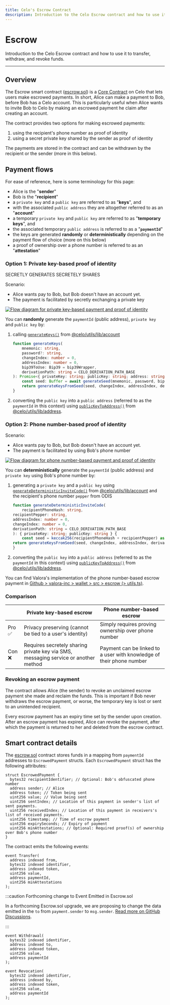 ```yaml
---
title: Celo's Escrow Contract
description: Introduction to the Celo Escrow contract and how to use it to transfer, withdraw, and revoke funds.
---
```

# Escrow 

Introduction to the Celo Escrow contract and how to use it to transfer, withdraw, and revoke funds.

___

## Overview

The Escrow smart contract ([escrow.sol](https://github.com/celo-org/celo-monorepo/blob/6b6ce69fde8f4868b54abd8dd267e5313c3ddedd/packages/protocol/contracts/identity/Escrow.sol)) is a [Core Contract](../../../learn/celo-stack#celo-core-contracts) on Celo that lets users make escrowed payments. In short, Alice can make a payment to Bob, before Bob has a Celo account. This is particularly useful when Alice wants to invite Bob to Celo by making an escrowed payment he claim after creating an account.

The contract provides two options for making escrowed payments:

1. using the recipient's phone number as proof of identity
2. using a secret private key shared by the sender as proof of identity

The payments are stored in the contract and can be withdrawn by the recipient or the sender (more in this below).

## Payment flows

For ease of reference, here is some terminology for this page:

- Alice is the "**sender**"
- Bob is the "**recipient**"
- a `private key` and a `public key` are referred to as "**keys**", and
- with the associated `public address` they are altogether referred to as an "**account**"
- a temporary `private key` and `public key` are referred to as "**temporary keys**", and
- the associated temporary `public address` is referred to as a "**`paymentId`**"
- the keys are generated **randomly** or **deterministically** depending on the payment flow of choice \(more on this below\)
- a proof of ownership over a phone number is referred to as an "**attestation**"

### Option 1: Private key-based proof of identity

SECRETLY GENERATES
SECRETELY SHARES

Scenario:

- Alice wants pay to Bob, but Bob doesn't have an account yet.
- The payment is facilitated by secretly exchanging a private key

[![Flow diagram for private key-based payment and proof of identity](https://mermaid.ink/img/pako:eNqtVU1r3DAQ_SuDLt0FJ4QlufgQSGkOpbSX9GgoY2vWFrElV5J3MSHH3voT2j-XX9KR5c3a67QNpcti9PE082bes_wgCiNJpMLR1450Qe8UlhabTAP_sPDGwk2tCooLLVqvCtWi9oBh-QsWhenCzMFNHC6RLfYNaf9eBtRnalpj0fbwgfoltjDaW84boLeusGZ_7ky9xOUm_23uSPutyTM9LnTe6K7Jycb5UBGcnV1fB1QKe47oAk3wJqwkkHc-DEAacvqNhwp3BKjhkLKnMZcl5mrLfLW5uExgc3XFj4vL9SwPp5k1K-VwDp5-fIuoT8YTmB3ZU1Rr1Q557576BNou593ZGKW05FyMQlqeMhrJTBmFmgKfSfsiG23g6ef3U0Iz2L_ROfbg2QYpWNTSNHUPJWmyHNSBo8IemnokMDnzyvSwej4z1jw3amByMFkKDd6TO2Rh9f-oSHI8V2BdK10CT7Xbkl2tQemFYU8F2QQtxsfCIoMTYxe4Ma5Crmb-tsBqpxDuPt4l0HClWAYGjuwuhGDHoza-YtJ77NcTFV5h1KHgmrYezDYSCUZhKoM0E9-vMuFUqaFrM_E3S71g8P_gp0O6iRY1quYoYudiW0IjT_o3NJVvoZzJnFILr_1S373ylbS4f1nf58tqUT93m9TuaC0Xjmvas7Kxq3J-Zb18L8V5i0oOZee0NZag4j_KiSrnIhEN2YZxfJM_hFiZYCc0lImUh5K22NU-E0ncqkiVlY974WrMRKYfOUbXSmZ2KxVfnyLdYu0oGQB3vS5E6m1HB9D4mRhRj78A75cbgw)](https://mermaid.live/edit#pako:eNqtVU1r3DAQ_SuDLt0FJ4QlufgQSGkOpbSX9GgoY2vWFrElV5J3MSHH3voT2j-XX9KR5c3a67QNpcti9PE082bes_wgCiNJpMLR1450Qe8UlhabTAP_sPDGwk2tCooLLVqvCtWi9oBh-QsWhenCzMFNHC6RLfYNaf9eBtRnalpj0fbwgfoltjDaW84boLeusGZ_7ky9xOUm_23uSPutyTM9LnTe6K7Jycb5UBGcnV1fB1QKe47oAk3wJqwkkHc-DEAacvqNhwp3BKjhkLKnMZcl5mrLfLW5uExgc3XFj4vL9SwPp5k1K-VwDp5-fIuoT8YTmB3ZU1Rr1Q557576BNou593ZGKW05FyMQlqeMhrJTBmFmgKfSfsiG23g6ef3U0Iz2L_ROfbg2QYpWNTSNHUPJWmyHNSBo8IemnokMDnzyvSwej4z1jw3amByMFkKDd6TO2Rh9f-oSHI8V2BdK10CT7Xbkl2tQemFYU8F2QQtxsfCIoMTYxe4Ma5Crmb-tsBqpxDuPt4l0HClWAYGjuwuhGDHoza-YtJ77NcTFV5h1KHgmrYezDYSCUZhKoM0E9-vMuFUqaFrM_E3S71g8P_gp0O6iRY1quYoYudiW0IjT_o3NJVvoZzJnFILr_1S373ylbS4f1nf58tqUT93m9TuaC0Xjmvas7Kxq3J-Zb18L8V5i0oOZee0NZag4j_KiSrnIhEN2YZxfJM_hFiZYCc0lImUh5K22NU-E0ncqkiVlY974WrMRKYfOUbXSmZ2KxVfnyLdYu0oGQB3vS5E6m1HB9D4mRhRj78A75cbgw)

<!-- 
Interim fix for a known bug that adds whitespace to large diagrams: https://github.com/celo-org/docs/pull/331#issuecomment-1155590026

Mermaid diagram: https://mermaid.live/edit#pako:eNqtVU1r3DAQ_SuDLt0FJ4QlufgQSGkOpbSX9GgoY2vWFrElV5J3MSHH3voT2j-XX9KR5c3a67QNpcti9PE082bes_wgCiNJpMLR1450Qe8UlhabTAP_sPDGwk2tCooLLVqvCtWi9oBh-QsWhenCzMFNHC6RLfYNaf9eBtRnalpj0fbwgfoltjDaW84boLeusGZ_7ky9xOUm_23uSPutyTM9LnTe6K7Jycb5UBGcnV1fB1QKe47oAk3wJqwkkHc-DEAacvqNhwp3BKjhkLKnMZcl5mrLfLW5uExgc3XFj4vL9SwPp5k1K-VwDp5-fIuoT8YTmB3ZU1Rr1Q557576BNou593ZGKW05FyMQlqeMhrJTBmFmgKfSfsiG23g6ef3U0Iz2L_ROfbg2QYpWNTSNHUPJWmyHNSBo8IemnokMDnzyvSwej4z1jw3amByMFkKDd6TO2Rh9f-oSHI8V2BdK10CT7Xbkl2tQemFYU8F2QQtxsfCIoMTYxe4Ma5Crmb-tsBqpxDuPt4l0HClWAYGjuwuhGDHoza-YtJ77NcTFV5h1KHgmrYezDYSCUZhKoM0E9-vMuFUqaFrM_E3S71g8P_gp0O6iRY1quYoYudiW0IjT_o3NJVvoZzJnFILr_1S373ylbS4f1nf58tqUT93m9TuaC0Xjmvas7Kxq3J-Zb18L8V5i0oOZee0NZag4j_KiSrnIhEN2YZxfJM_hFiZYCc0lImUh5K22NU-E0ncqkiVlY974WrMRKYfOUbXSmZ2KxVfnyLdYu0oGQB3vS5E6m1HB9D4mRhRj78A75cbgw
-->

You can **randomly** generate the `paymentId` (public address), `private key` and `public key` by:

1. calling [`generateKeys()`](https://github.com/celo-org/celo-monorepo/blob/6b6ce69fde8f4868b54abd8dd267e5313c3ddedd/packages/sdk/utils/src/account.ts#L400) from [@celo/utils/lib/account](https://github.com/celo-org/celo-monorepo/blob/6b6ce69fde8f4868b54abd8dd267e5313c3ddedd/packages/sdk/utils/src/account.ts)

    ```ts
    function generateKeys(
        mnemonic: string,
        password?: string,
        changeIndex: number = 0,
        addressIndex: number = 0,
        bip39ToUse: Bip39 = bip39Wrapper,
        derivationPath: string = CELO_DERIVATION_PATH_BASE
    ): Promise<{ privateKey: string; publicKey: string; address: string }> {
        const seed: Buffer = await generateSeed(mnemonic, password, bip39ToUse)
        return generateKeysFromSeed(seed, changeIndex, addressIndex, derivationPath)
    }
    ```

2. converting the `public key` into a `public address` (referred to as the `paymentId` in this context) using [`publicKeyToAddress()`](https://github.com/celo-org/celo-monorepo/blob/6b6ce69fde8f4868b54abd8dd267e5313c3ddedd/packages/sdk/utils/src/address.ts#L38) from [@celo/utils/lib/address](https://github.com/celo-org/celo-monorepo/blob/6b6ce69fde8f4868b54abd8dd267e5313c3ddedd/packages/sdk/utils/src/address.ts).

### Option 2: Phone number-based proof of identity

Scenario:

- Alice wants pay to Bob, but Bob doesn't have an account yet.
- The payment is facilitated by using Bob's phone number

[![Flow diagram for phone number-based payment and proof of identity](https://mermaid.ink/img/pako:eNqlVc1q3DAQfpXBl-xSZ0lDlhIfAilNoRRCoT0agmzNrkVsSZXkXUzIsbc-QvtyeZKOLNvr9W7akPpg9PNp5puZb6SHKFccoySy-L1GmeMHwdaGVakE-ljulIHrUuQYFjQzTuRCM-mA-eU7lueq9jML12F4iNSsqVC6T9yjvmGllWGmgc_YHGJzJZ0hvx56Y3OjtgurykNcprI7XSiJHvheZScWvrTT27rK0Bw_8BzZECdZSWW3UDslR4baFMDp6dWVRyWwJYvWxwVO-ZUYstr5AXCFVp44KNiGqEnoXTbY-TJIwZl1Njs_u4jhfLmk39nFfM8PudnLbkLmLDz9-hFQt8ohqA2aKUobsWG0d49NDLrOaHdvzDg3aO3U15DLBO6l2h71NMK8ubiEt--WnvYSFotFgKLk0wC72MYB-hT1LveCkwqefv885vV10Q10dmEOMkyAo0NTCSks6YOVZQNrlGjIuoVZbYVcQxBXEMF8ymtk6oWsYDacmXuVdTrb6yFPstd_AhW7R9t7-mvh490hH4xnT1NpV2hmcxBy1EgkSQ5WYy5WjccZanth0LvwUtaGrIPaUi5sIXQX7CgTPfFdkc99fbvfpMj_nfC2iC9omzYvJa4cqFVoUE8hN9jaH3XhLI2sWEuodRr9S5HPNMHr5Dj20rVRm2s7SXZA7y63A2YV03ZKy19AI8NU8GtHgTvmhJK2LTtdbx-Rtwnn082DXPdkR7IqmagGMUIo2N5NPtSTLvmMWB3jeCjTrXAFN2w7lWk4PbwFB1kgNaDY7NrDtkF3RaYUaaKxMqqaaHefUm8-npR-06rRV0dOW8EVeMTk8TcizDUTvE2okNRfhaCbDrck_yBO3isziqOKGoTA9BY_eINpRM4qTKOEhhxXrC5dGsVhq0CxLlzY829VGqXykWzUmpPVGy7oPYuSFSstxi3gayPzKHGmxh7UPfQd6vEPwz-9JA)](https://mermaid.live/edit#pako:eNqlVc1q3DAQfpXBl-xSZ0lDlhIfAilNoRRCoT0agmzNrkVsSZXkXUzIsbc-QvtyeZKOLNvr9W7akPpg9PNp5puZb6SHKFccoySy-L1GmeMHwdaGVakE-ljulIHrUuQYFjQzTuRCM-mA-eU7lueq9jML12F4iNSsqVC6T9yjvmGllWGmgc_YHGJzJZ0hvx56Y3OjtgurykNcprI7XSiJHvheZScWvrTT27rK0Bw_8BzZECdZSWW3UDslR4baFMDp6dWVRyWwJYvWxwVO-ZUYstr5AXCFVp44KNiGqEnoXTbY-TJIwZl1Njs_u4jhfLmk39nFfM8PudnLbkLmLDz9-hFQt8ohqA2aKUobsWG0d49NDLrOaHdvzDg3aO3U15DLBO6l2h71NMK8ubiEt--WnvYSFotFgKLk0wC72MYB-hT1LveCkwqefv885vV10Q10dmEOMkyAo0NTCSks6YOVZQNrlGjIuoVZbYVcQxBXEMF8ymtk6oWsYDacmXuVdTrb6yFPstd_AhW7R9t7-mvh490hH4xnT1NpV2hmcxBy1EgkSQ5WYy5WjccZanth0LvwUtaGrIPaUi5sIXQX7CgTPfFdkc99fbvfpMj_nfC2iC9omzYvJa4cqFVoUE8hN9jaH3XhLI2sWEuodRr9S5HPNMHr5Dj20rVRm2s7SXZA7y63A2YV03ZKy19AI8NU8GtHgTvmhJK2LTtdbx-Rtwnn082DXPdkR7IqmagGMUIo2N5NPtSTLvmMWB3jeCjTrXAFN2w7lWk4PbwFB1kgNaDY7NrDtkF3RaYUaaKxMqqaaHefUm8-npR-06rRV0dOW8EVeMTk8TcizDUTvE2okNRfhaCbDrck_yBO3isziqOKGoTA9BY_eINpRM4qTKOEhhxXrC5dGsVhq0CxLlzY829VGqXykWzUmpPVGy7oPYuSFSstxi3gayPzKHGmxh7UPfQd6vEPwz-9JA)

<!-- 
Interim fix for a known bug that adds whitespace to large diagrams: https://github.com/celo-org/docs/pull/331#issuecomment-1155590026

Mermaid diagram: https://mermaid.live/edit#pako:eNqlVc1q3DAQfpXBl-xSZ0lDlhIfAilNoRRCoT0agmzNrkVsSZXkXUzIsbc-QvtyeZKOLNvr9W7akPpg9PNp5puZb6SHKFccoySy-L1GmeMHwdaGVakE-ljulIHrUuQYFjQzTuRCM-mA-eU7lueq9jML12F4iNSsqVC6T9yjvmGllWGmgc_YHGJzJZ0hvx56Y3OjtgurykNcprI7XSiJHvheZScWvrTT27rK0Bw_8BzZECdZSWW3UDslR4baFMDp6dWVRyWwJYvWxwVO-ZUYstr5AXCFVp44KNiGqEnoXTbY-TJIwZl1Njs_u4jhfLmk39nFfM8PudnLbkLmLDz9-hFQt8ohqA2aKUobsWG0d49NDLrOaHdvzDg3aO3U15DLBO6l2h71NMK8ubiEt--WnvYSFotFgKLk0wC72MYB-hT1LveCkwqefv885vV10Q10dmEOMkyAo0NTCSks6YOVZQNrlGjIuoVZbYVcQxBXEMF8ymtk6oWsYDacmXuVdTrb6yFPstd_AhW7R9t7-mvh490hH4xnT1NpV2hmcxBy1EgkSQ5WYy5WjccZanth0LvwUtaGrIPaUi5sIXQX7CgTPfFdkc99fbvfpMj_nfC2iC9omzYvJa4cqFVoUE8hN9jaH3XhLI2sWEuodRr9S5HPNMHr5Dj20rVRm2s7SXZA7y63A2YV03ZKy19AI8NU8GtHgTvmhJK2LTtdbx-Rtwnn082DXPdkR7IqmagGMUIo2N5NPtSTLvmMWB3jeCjTrXAFN2w7lWk4PbwFB1kgNaDY7NrDtkF3RaYUaaKxMqqaaHefUm8-npR-06rRV0dOW8EVeMTk8TcizDUTvE2okNRfhaCbDrck_yBO3isziqOKGoTA9BY_eINpRM4qTKOEhhxXrC5dGsVhq0CxLlzY829VGqXykWzUmpPVGy7oPYuSFSstxi3gayPzKHGmxh7UPfQd6vEPwz-9JA
-->

You can **deterministically** generate the `paymentId` (public address) and `private key` using Bob's phone number by:

1. generating a `private key` and a `public key` using [`generateDeterministicInviteCode()`](https://github.com/celo-org/celo-monorepo/blob/6b6ce69fde8f4868b54abd8dd267e5313c3ddedd/packages/sdk/utils/src/account.ts#L412) from [@celo/utils/lib/account](https://github.com/celo-org/celo-monorepo/blob/6b6ce69fde8f4868b54abd8dd267e5313c3ddedd/packages/sdk/utils/src/account.ts) and the recipient's phone number `pepper` from ODIS

    ```ts
    function generateDeterministicInviteCode(
        recipientPhoneHash: string,
    recipientPepper: string,
    addressIndex: number = 0,
    changeIndex: number = 0,
    derivationPath: string = CELO_DERIVATION_PATH_BASE
    ): { privateKey: string; publicKey: string } {
        const seed = keccak256(recipientPhoneHash + recipientPepper) as Buffer
    return generateKeysFromSeed(seed, changeIndex, addressIndex, derivationPath)
    }
    ```

2. converting the `public key` into a `public address` (referred to as the `paymentId` in this context) using [`publicKeyToAddress()`](https://github.com/celo-org/celo-monorepo/blob/6b6ce69fde8f4868b54abd8dd267e5313c3ddedd/packages/sdk/utils/src/address.ts#L38) from [@celo/utils/lib/address](https://github.com/celo-org/celo-monorepo/blob/6b6ce69fde8f4868b54abd8dd267e5313c3ddedd/packages/sdk/utils/src/address.ts).

You can find Valora's implementation of the phone number-based escrow payment in [Github > valora-inc > wallet > src > escrow (> utils.ts)](https://github.com/valora-inc/wallet/blob/2ec5767ac55197c8e97d449c2ea6479c3520859d/src/escrow/utils.ts).

<!-- Arthur todo: add link to attestation overview -->

<!-- Here are also some links to learn more about attestations, phone number mappings and phone number peppers from ODIS. -->

### Comparison

|       | Private key-based escrow                                                        | Phone number-based escrow                                                       |
|-------|---------------------------------------------------------------------------|---------------------------------------------------------------------------|
| Pro ✅ | Privacy preserving (cannot be tied to a user's identity)                  | Simply requires proving ownership over phone number                       |
| Con ❌ | Requires secretely sharing private key via SMS, messaging service or another method | Payment can be linked to a user with knowledge of their phone number |

### Revoking an escrow payment

The contract allows Alice (the sender) to revoke an unclaimed escrow payment she made and reclaim the funds. This is important if Bob never withdraws the escrow payment, or worse, the temporary key is lost or sent to an unintended recipient.

Every escrow payment has an expiry time set by the sender upon creation. After an escrow payment has expired, Alice can revoke the payment, after which the payment is returned to her and deleted from the escrow contract.

## Smart contract details

The [escrow.sol](https://github.com/celo-org/celo-monorepo/blob/6b6ce69fde8f4868b54abd8dd267e5313c3ddedd/packages/protocol/contracts/identity/Escrow.sol) contract stores funds in a mapping from `paymentId` addresses to `EscrowedPayment` structs. Each `EscrowedPayment` struct has the following attributes:

```solidity
struct EscrowedPayment {
  bytes32 recipientIdentifier; // Optional: Bob's obfuscated phone number
  address sender; // Alice
  address token; // Token being sent
  uint256 value; // Value being sent
  uint256 sentIndex; // Location of this payment in sender's list of sent payments.
  uint256 receivedIndex; // Location of this payment in receivers's list of received payments.
  uint256 timestamp; // Time of escrow payment
  uint256 expirySeconds; // Expiry of payment
  uint256 minAttestations; // Optional: Required proof(s) of ownership over Bob's phone number
}
```

The contract emits the following events:

```solidity
event Transfer(
  address indexed from,
  bytes32 indexed identifier,
  address indexed token,
  uint256 value,
  address paymentId,
  uint256 minAttestations
);
```

:::caution Forthcoming change to Event Emitted in Escrow.sol

In a forthcoming Escrow.sol upgrade, we are proposing to change the data emitted in the `to` from `payment.sender` to `msg.sender`. [Read more on GitHub Discussions](https://github.com/celo-org/identity/discussions/25). 

:::

```solidity
event Withdrawal(
  bytes32 indexed identifier,
  address indexed to,
  address indexed token,
  uint256 value,
  address paymentId
);
```

```solidity
event Revocation(
  bytes32 indexed identifier,
  address indexed by,
  address indexed token,
  uint256 value,
  address paymentId
);
```
